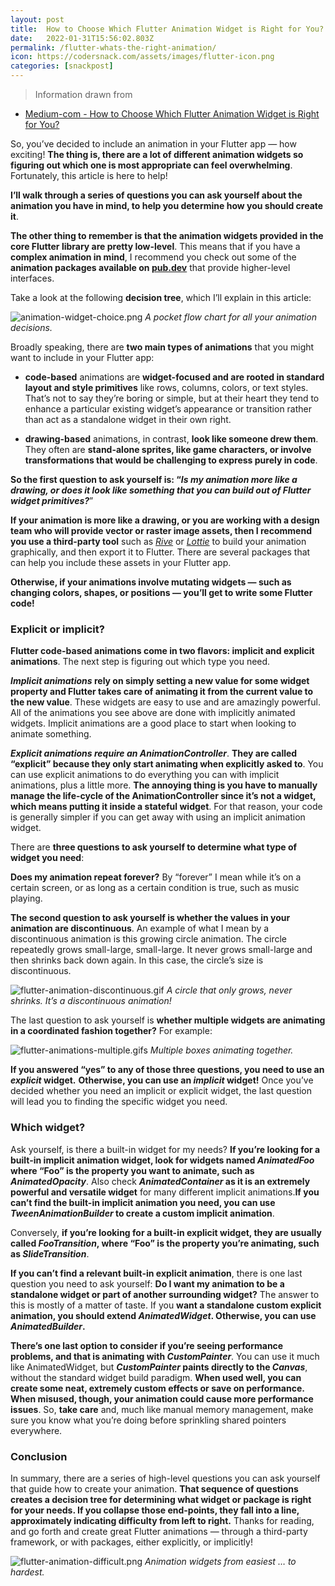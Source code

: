 ```yaml
---
layout: post
title:  How to Choose Which Flutter Animation Widget is Right for You?
date:   2022-01-31T15:56:02.803Z
permalink: /flutter-whats-the-right-animation/
icon: https://codersnack.com/assets/images/flutter-icon.png
categories: [snackpost]
---
```


> Information drawn from 
- [Medium-com - How to Choose Which Flutter Animation Widget is Right for You?](https://medium.com/flutter/how-to-choose-which-flutter-animation-widget-is-right-for-you-79ecfb7e72b5#:~:text=Implicit%20Animation%20Widgets%20animate%20when,value%20to%20the%20new%20value.&text=Explicit%20animations%20require%20an%20AnimationController.)

So, you’ve decided to include an animation in your Flutter app — how exciting! **The thing is, there are a lot of different animation widgets so figuring out which one is most appropriate can feel overwhelming**. Fortunately, this article is here to help!

**I’ll walk through a series of questions you can ask yourself about the animation you have in mind, to help you determine how you should create it**. 

**The other thing to remember is that the animation widgets provided in the core Flutter library are pretty low-level**. This means that if you have a **complex animation in mind**, I recommend you check out some of the **animation packages available on [pub.dev](https://pub.dev/)** that provide higher-level interfaces.

Take a look at the following **decision tree**, which I’ll explain in this article:

![animation-widget-choice.png](https://codersnack.com/assets/images/animation-widget-choice.png)
*A pocket flow chart for all your animation decisions.*

Broadly speaking, there are **two main types of animations** that you might want to include in your Flutter app: 

- **code-based** animations are **widget-focused and are rooted in standard layout and style primitives** like rows, columns, colors, or text styles. That’s not to say they’re boring or simple, but at their heart they tend to enhance a particular existing widget’s appearance or transition rather than act as a standalone widget in their own right.

- **drawing-based** animations, in contrast, **look like someone drew them**. They often are **stand-alone sprites, like game characters, or involve transformations that would be challenging to express purely in code**.


**So the first question to ask yourself is: “*Is my animation more like a drawing, or does it look like something that you can build out of Flutter widget primitives?***” 

**If your animation is more like a drawing, or you are working with a design team who will provide vector or raster image assets, then I recommend you use a third-party tool** such as *[Rive](https://pub.dev/packages/rive/example)* or *[Lottie](https://pub.dev/packages/lottie)* to build your animation graphically, and then export it to Flutter. There are several packages that can help you include these assets in your Flutter app.

**Otherwise, if your animations involve mutating widgets — such as changing colors, shapes, or positions — you’ll get to write some Flutter code!**


###  Explicit or implicit?

**Flutter code-based animations come in two flavors: implicit and explicit animations**. The next step is figuring out which type you need.

***Implicit animations* rely on simply setting a new value for some widget property and Flutter takes care of animating it from the current value to the new value**. These widgets are easy to use and are amazingly powerful. All of the animations you see above are done with implicitly animated widgets. Implicit animations are a good place to start when looking to animate something.

***Explicit animations require an AnimationController***. **They are called “explicit” because they only start animating when explicitly asked to**. You can use explicit animations to do everything you can with implicit animations, plus a little more. **The annoying thing is you have to manually manage the life-cycle of the AnimationController since it’s not a widget, which means putting it inside a stateful widget**. For that reason, your code is generally simpler if you can get away with using an implicit animation widget.

There are **three questions to ask yourself to determine what type of widget you need**: 

**Does my animation repeat forever?** By “forever” I mean while it’s on a certain screen, or as long as a certain condition is true, such as music playing.

**The second question to ask yourself is whether the values in your animation are discontinuous**. An example of what I mean by a discontinuous animation is this growing circle animation. The circle repeatedly grows small-large, small-large. It never grows small-large and then shrinks back down again. In this case, the circle’s size is discontinuous.

![flutter-animation-discontinuous.gif](https://codersnack.com/assets/images/flutter-animation-discontinuous.gif)
*A circle that only grows, never shrinks. It’s a discontinuous animation!*

The last question to ask yourself is **whether multiple widgets are animating in a coordinated fashion together?** For example:

![flutter-animations-multiple.gifs](https://codersnack.com/assets/images/flutter-animations-multiple.gif)
*Multiple boxes animating together.*

**If you answered “yes” to any of those three questions, you need to use an *explicit* widget.** **Otherwise, you can use an *implicit* widget!** Once you’ve decided whether you need an implicit or explicit widget, the last question will lead you to finding the specific widget you need.


###  Which widget?

Ask yourself, is there a built-in widget for my needs? **If you’re looking for a built-in implicit animation widget, look for widgets named *AnimatedFoo* where “Foo” is the property you want to animate, such as *AnimatedOpacity***. Also check ***AnimatedContainer* as it is an extremely powerful and versatile widget** for many different implicit animations.**If you can’t find the built-in implicit animation you need, you can use *TweenAnimationBuilder* to create a custom implicit animation**. 

Conversely, **if you’re looking for a built-in explicit widget, they are usually called *FooTransition*, where “Foo” is the property you’re animating, such as *SlideTransition***.

**If you can’t find a relevant built-in explicit animation**, there is one last question you need to ask yourself: **Do I want my animation to be a standalone widget or part of another surrounding widget?** The answer to this is mostly of a matter of taste. If you **want a standalone custom explicit animation, you should extend *AnimatedWidget*. Otherwise, you can use *AnimatedBuilder*.**

**There’s one last option to consider if you’re seeing performance problems, and that is animating with *CustomPainter***. You can use it much like AnimatedWidget, but ***CustomPainter* paints directly to the *Canvas***, without the standard widget build paradigm. **When used well, you can create some neat, extremely custom effects or save on performance. When misused, though, your animation could cause more performance issues**. So, **take care** and, much like manual memory management, make sure you know what you’re doing before sprinkling shared pointers everywhere.

###  Conclusion

In summary, there are a series of high-level questions you can ask yourself that guide how to create your animation. **That sequence of questions creates a decision tree for determining what widget or package is right for your needs. If you collapse those end-points, they fall into a line, approximately indicating difficulty from left to right.** Thanks for reading, and go forth and create great Flutter animations — through a third-party framework, or with packages, either explicitly, or implicitly!

![flutter-animation-difficult.png](https://codersnack.com/assets/images/flutter-animation-difficult.png)
*Animation widgets from easiest … to hardest.*